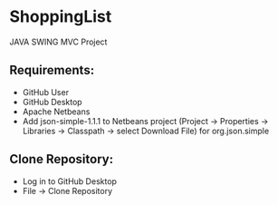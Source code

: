 # ShoppingList
JAVA SWING MVC Project
 
## Requirements:
- GitHub User 
- GitHub Desktop
- Apache Netbeans
- Add json-simple-1.1.1 to Netbeans project (Project -> Properties -> Libraries -> Classpath -> select Download File) for org.json.simple

## Clone Repository:
- Log in to GitHub Desktop
- File -> Clone Repository

